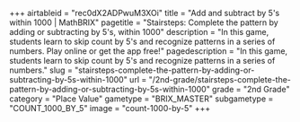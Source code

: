 +++
airtableid = "rec0dX2ADPwuM3XOi"
title = "Add and subtract by 5's within 1000 | MathBRIX"
pagetitle = "Stairsteps: Complete the pattern by adding or subtracting by 5's, within 1000"
description = "In this game, students learn to skip count by 5's and recognize patterns in a series of numbers. Play online or get the app free!"
pagedescription = "In this game, students learn to skip count by 5's and recognize patterns in a series of numbers."
slug = "stairsteps-complete-the-pattern-by-adding-or-subtracting-by-5s-within-1000"
url = "/2nd-grade/stairsteps-complete-the-pattern-by-adding-or-subtracting-by-5s-within-1000"
grade = "2nd Grade"
category = "Place Value"
gametype = "BRIX_MASTER"
subgametype = "COUNT_1000_BY_5"
image = "count-1000-by-5"
+++